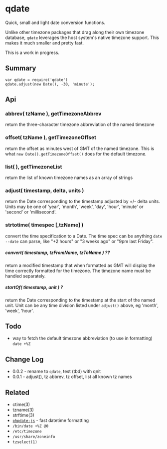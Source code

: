 qdate
=====

Quick, small and light date conversion functions.

Unlike other timezone packages that drag along their own timezone
database, `qdate` leverages the host system's native timezone support.
This makes it much smaller and pretty fast.

This is a work in progress.


Summary
-------

    var qdate = require('qdate')
    qdate.adjust(new Date(), -30, 'minute');


Api
---

### abbrev( tzName ), getTimezoneAbbrev

return the three-character timezone abbreviation of the named timezone

### offset( tzName ), getTimezoneOffset

return the offset as minutes west of GMT of the named timezone.  This is what
`new Date().getTimezoneOffset()` does for the default timezone.

### list( ), getTimezoneList

return the list of known timezone names as an array of strings

### adjust( timestamp, delta, units )

return the Date corresponding to the timestamp adjusted by +/- delta units.  Units
may be one of 'year', 'month', 'week', 'day', 'hour', 'minute' or 'second' or
'millisecond'.

### strtotime( timespec [,tzName] )

convert the time specification to a Date.  The time spec can be anything `date
--date` can parse, like "+2 hours" or "3 weeks ago" or "9pm last Friday".

##### convert( timestamp, tzFromName, tzToName ) ??

return a modified timestamp that when formatted as GMT will display the
time correctly formatted for the timezone.  The timezone name must be
handled separately.

##### startOf( timestamp, unit ) ?

return the Date corresponding to the timestamp at the start of the named unit.
Unit can be any time division listed under `adjust()` above, eg 'month', 'week',
'hour'.


Todo
----

- way to fetch the default timezone abbreviation (to use in formatting) `date +%Z`


Change Log
----------

- 0.0.2 - rename to `qdate`, test (tbd) with qnit
- 0.0.1 - adjust(), tz abbrev, tz offset, list all known tz names

Related
-------

- ctime(3)
- tzname(3)
- strftime(3)
- [`phpdate-js`](https://github.com/andrasq/phpdate-js) - fast datetime formatting
- `/bin/date +%Z @0`
- `/etc/timezone`
- `/usr/share/zoneinfo`
- `tzselect(1)`
